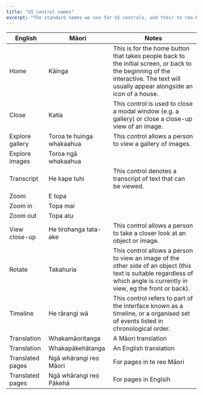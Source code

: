 ```yaml
---
title: "UI control names"
excerpt: "The standard names we use for UI controls, and their te reo Māori equivalents."
---
```


| English  | Māori | Notes   |
|---|---|---|
| Home | Kāinga | This is for the home button that takes people back to the initial screen, or back to the beginning of the interactive. The text will usually appear alongside an icon of a house. |
| Close | Katia | This control is used to close a modal window (e.g. a gallery) or close a close-up view of an image. |
| Explore gallery | Toroa te huinga whakaahua |This control allows a person to view a gallery of images. |
| Explore images | Toroa ngā whakaahua | |
| Transcript | He kape tuhi | This control denotes a transcript of text that can be viewed. |
| Zoom | E topa |  |
| Zoom in | Topa mai |  |
| Zoom out | Topa atu |  |
| View close-up | He tirohanga tata-ake | This control allows a person to take a closer look at an object or image. |
| Rotate | Takahuria | This control allows a person to view an image of the other side of an object (this text is suitable regardless of which angle is currently in view, eg the front or back). |
| Timeline | He rārangi wā | This control refers to part of the interface known as a timeline, or a organised set of events listed in chronological order. |
| Translation | Whakamāoritanga | A Māori translation |
| Translation | Whakapākehātanga | An English translation |
| Translated pages | Ngā whārangi reo Māori | For pages in te reo Māori |
| Translated pages | Ngā whārangi reo Pākehā | For pages in Englsih |

